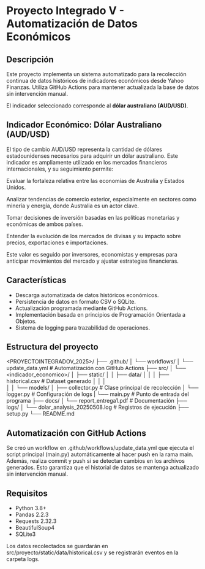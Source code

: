 # Proyecto Integrado V - Automatización de Datos Económicos

## Descripción
Este proyecto implementa un sistema automatizado para la recolección continua de datos históricos de indicadores económicos desde Yahoo Finanzas. Utiliza GitHub Actions para mantener actualizada la base de datos sin intervención manual.

El indicador seleccionado corresponde al **dólar australiano (AUD/USD)**.

## Indicador Económico: Dólar Australiano (AUD/USD)
El tipo de cambio AUD/USD representa la cantidad de dólares estadounidenses necesarios para adquirir un dólar australiano. Este indicador es ampliamente utilizado en los mercados financieros internacionales, y su seguimiento permite:

Evaluar la fortaleza relativa entre las economías de Australia y Estados Unidos.

Analizar tendencias de comercio exterior, especialmente en sectores como minería y energía, donde Australia es un actor clave.

Tomar decisiones de inversión basadas en las políticas monetarias y económicas de ambos países.

Entender la evolución de los mercados de divisas y su impacto sobre precios, exportaciones e importaciones.

Este valor es seguido por inversores, economistas y empresas para anticipar movimientos del mercado y ajustar estrategias financieras.

## Características
- Descarga automatizada de datos históricos económicos.
- Persistencia de datos en formato CSV o SQLite.
- Actualización programada mediante GitHub Actions.
- Implementación basada en principios de Programación Orientada a Objetos.
- Sistema de logging para trazabilidad de operaciones.

## Estructura del proyecto

<PROYECTOINTEGRADOV_2025>/
├── .github/
│   └── workflows/
│       └── update_data.yml             # Automatización con GitHub Actions
├── src/
│   └── <indicador_economico>/
│       ├── static/
│       │   ├── data/
│       │   │   ├── historical.csv      # Dataset generado
│       │   │   
│       │   └── models/
│       ├── collector.py                # Clase principal de recolección
│       └── logger.py                   # Configuración de logs
|       └── main.py                     # Punto de entrada del programa
├── docs/
│   └── report_entrega1.pdf             # Documentación
├── logs/
│   └── dolar_analysis_20250508.log     # Registros de ejecución
├── setup.py
└── README.md

## Automatización con GitHub Actions
Se creó un workflow en .github/workflows/update_data.yml que ejecuta el script principal (main.py) automáticamente al hacer push en la rama main. Además, realiza commit y push si se detectan cambios en los archivos generados. Esto garantiza que el historial de datos se mantenga actualizado sin intervención manual.

## Requisitos
- Python 3.8+
- Pandas 2.2.3
- Requests 2.32.3
- BeautifulSoup4
- SQLite3

Los datos recolectados se guardarán en src/proyecto/static/data/historical.csv y se registrarán eventos en la carpeta logs.
